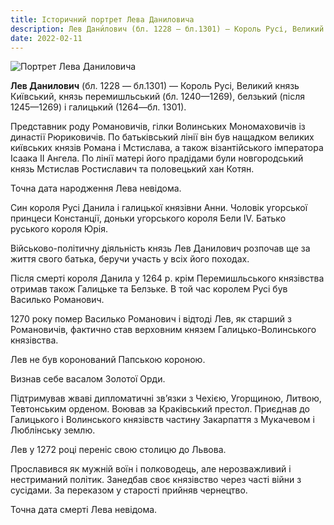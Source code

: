 ```yaml
---
title: Історичний портрет Лева Даниловича
description: Лев Дани́лович (бл. 1228 — бл.1301) — Король Русі, Великий князь Київський, князь перемишльський (бл. 1240—1269), белзький (після 1245—1269) і галицький (1264—бл. 1301).
date: 2022-02-11
---
```


![Портрет Лева Даниловича](/uploads/portraits/lev-danilovich.png)

**Лев Данилович** (бл. 1228 — бл.1301) — Король Русі, Великий князь Київський, князь перемишльський (бл. 1240—1269), белзький (після 1245—1269) і галицький (1264—бл. 1301).

Представник роду Романовичів, гілки Волинських Мономаховичів із династії Рюриковичів. По батьківський лінії він був нащадком великих київських князів Романа і Мстислава, а також візантійського імператора Ісаака II Ангела. По лінії матері його прадідами були новгородський князь Мстислав Ростиславич та половецький хан Котян.

Точна дата народження Лева невідома.

Син короля Русі Данила і галицької князівни Анни. Чоловік угорської принцеси Констанції, доньки угорського короля Бели IV. Батько руського короля Юрія.

Військово-політичну діяльність князь Лев Данилович розпочав ще за життя свого батька, беручи участь у всіх його походах.

Після смерті короля Данила у 1264 р. крім Перемишльського князівства отримав також Галицьке та Белзьке. В той час королем Русі був Василько Романович.

1270 року помер Василько Романович і відтоді Лев, як старший з Романовичів, фактично став верховним князем Галицько-Волинського князівства.

Лев не був коронований Папською короною.

Визнав себе васалом Золотої Орди.

Підтримував жваві дипломатичні зв’язки з Чехією, Угорщиною, Литвою, Тевтонським орденом. Воював за Краківський престол. Приєднав до Галицького і Волинського князівств частину Закарпаття з Мукачевом і Люблінську землю.

Лев у 1272 році переніс свою столицю до Львова.

Прославився як мужній воїн і полководець, але нерозважливий і нестриманий політик. Занедбав своє князівство через часті війни з сусідами. За переказом у старості прийняв чернецтво.

Точна дата смерті Лева невідома.

